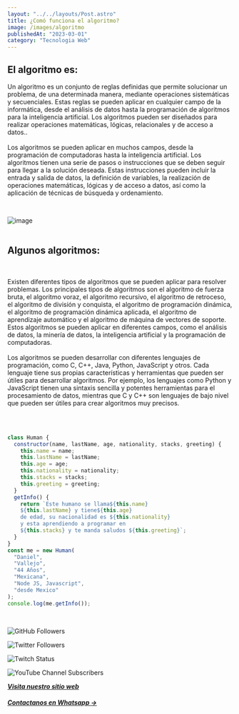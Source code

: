 ```yaml
---
layout: "../../layouts/Post.astro"
title: ¿Comó funciona el algoritmo?
image: /images/algoritmo
publishedAt: "2023-03-01"
category: "Tecnologia Web"
---
```


## El algoritmo es:

Un algoritmo es un conjunto de reglas definidas que permite solucionar un problema, de una determinada manera, mediante operaciones sistemáticas y secuenciales. Estas reglas se pueden aplicar en cualquier campo de la informática, desde el análisis de datos hasta la programación de algoritmos para la inteligencia artificial. Los algoritmos pueden ser diseñados para realizar operaciones matemáticas, lógicas, relacionales y de acceso a datos..
<br>
<br>
Los algoritmos se pueden aplicar en muchos campos, desde la programación de computadoras hasta la inteligencia artificial. Los algoritmos tienen una serie de pasos o instrucciones que se deben seguir para llegar a la solución deseada. Estas instrucciones pueden incluir la entrada y salida de datos, la definición de variables, la realización de operaciones matemáticas, lógicas y de acceso a datos, así como la aplicación de técnicas de búsqueda y ordenamiento.

<br>

![image](https://images.unsplash.com/photo-1496065187959-7f07b8353c55?ixlib=rb-4.0.3&ixid=MnwxMjA3fDB8MHxwaG90by1wYWdlfHx8fGVufDB8fHx8&auto=format&fit=crop&w=1470&q=80)
<br>
<br>

## Algunos algoritmos:

<br>

Existen diferentes tipos de algoritmos que se pueden aplicar para resolver problemas. Los principales tipos de algoritmos son el algoritmo de fuerza bruta, el algoritmo voraz, el algoritmo recursivo, el algoritmo de retroceso, el algoritmo de división y conquista, el algoritmo de programación dinámica, el algoritmo de programación dinámica aplicada, el algoritmo de aprendizaje automático y el algoritmo de máquina de vectores de soporte. Estos algoritmos se pueden aplicar en diferentes campos, como el análisis de datos, la minería de datos, la inteligencia artificial y la programación de computadoras.
<br/>
<br/>
Los algoritmos se pueden desarrollar con diferentes lenguajes de programación, como C, C++, Java, Python, JavaScript y otros. Cada lenguaje tiene sus propias características y herramientas que pueden ser útiles para desarrollar algoritmos. Por ejemplo, los lenguajes como Python y JavaScript tienen una sintaxis sencilla y potentes herramientas para el procesamiento de datos, mientras que C y C++ son lenguajes de bajo nivel que pueden ser útiles para crear algoritmos muy precisos.

   <br/>
   <br/>

```js
class Human {
  constructor(name, lastName, age, nationality, stacks, greeting) {
    this.name = name;
    this.lastName = lastName;
    this.age = age;
    this.nationality = nationality;
    this.stacks = stacks;
    this.greeting = greeting;
  }
  getInfo() {
    return `Este humano se llama${this.name}
    ${this.lastName} y tiene${this.age}
    de edad, su nacionalidad es ${this.nationality}
    y esta aprendiendo a programar en 
    ${this.stacks} y te manda saludos ${this.greeting}`;
  }
}
const me = new Human(
  "Daniel",
  "Vallejo",
  "44 Años",
  "Mexicana",
  "Node JS, Javascript",
  "desde Mexico"
);
console.log(me.getInfo());
```

<br/>

![GitHub Followers](https://img.shields.io/github/followers/DanyVeneno?style=social)

![Twitter Followers](https://img.shields.io/twitter/follow/venenodigital?style=social)

![Twitch Status](https://img.shields.io/twitch/status/yehiibhii?style=social)

![YouTube Channel Subscribers](https://img.shields.io/youtube/channel/subscribers/UC8UhdMAKJX56O2PY8kzBIlw?style=social)

[**_Visita nuestro sitio web_**](https://juanitovenenoestudio-rj37.onrender.com/)

<a
    href="https://wa.me/5610731990?text=Hola%20me%20interesan%20tus%20servicios%20de%20desarrollo%20web"
    id="llamada"
    target="_blank"
      ><h5>Contactanos en Whatsapp →</h5></a>
